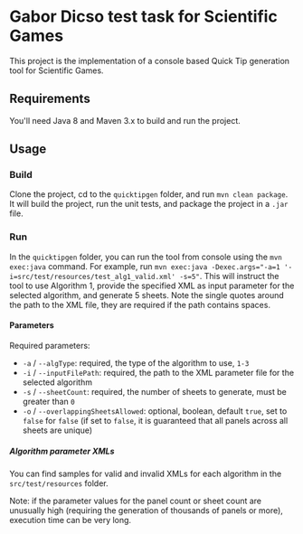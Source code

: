 # Gabor Dicso test task for Scientific Games
This project is the implementation of a console based Quick Tip generation tool for Scientific Games.
## Requirements
You'll need Java 8 and Maven 3.x to build and run the project.
## Usage
### Build
Clone the project, cd to the `quicktipgen` folder, and run `mvn clean package`. It will build the project, run the unit tests, and package the project in a `.jar` file.
### Run
In the `quicktipgen` folder, you can run the tool from console using the `mvn exec:java` command. For example, run `mvn exec:java -Dexec.args="-a=1 '-i=src/test/resources/test_alg1_valid.xml' -s=5"`. This will instruct the tool to use Algorithm 1, provide the specified XML as input parameter for the selected algorithm, and generate 5 sheets. Note the single quotes around the path to the XML file, they are required if the path contains spaces.

#### Parameters
Required parameters:
- `-a` / `--algType`: required, the type of the algorithm to use, `1-3`
- `-i` / `--inputFilePath`: required, the path to the XML parameter file for the selected algorithm
- `-s` / `--sheetCount`: required, the number of sheets to generate, must be greater than `0`
- `-o` / `--overlappingSheetsAllowed`: optional, boolean, default `true`, set to `false` for `false` (if set to `false`, it is guaranteed that all panels across all sheets are unique)

##### Algorithm parameter XMLs
You can find samples for valid and invalid XMLs for each algorithm in the `src/test/resources` folder.

Note: if the parameter values for the panel count or sheet count are unusually high (requiring the generation of thousands of panels or more), execution time can be very long.

